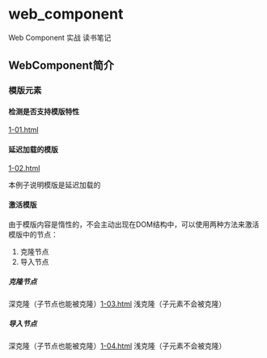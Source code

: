 # web_component
Web Component 实战 读书笔记

## WebComponent简介
### 模版元素
#### 检测是否支持模版特性
 [1-01.html](1-01.html)

#### 延迟加载的模版
 [1-02.html](1-02.html)
 
 本例子说明模版是延迟加载的

#### 激活模版
由于模版内容是惰性的，不会主动出现在DOM结构中，可以使用两种方法来激活模版中的节点：
1. 克隆节点
2. 导入节点

##### 克隆节点
深克隆（子节点也能被克隆）[1-03.html](1-03.html)  浅克隆（子元素不会被克隆）

##### 导入节点
深克隆（子节点也能被克隆）[1-04.html](1-04.html)  浅克隆（子元素不会被克隆）
